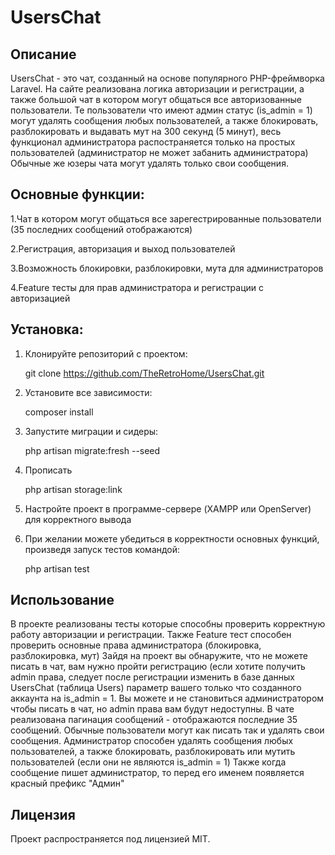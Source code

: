 # UsersChat
## Описание
UsersChat - это чат, созданный на основе популярного PHP-фреймворка Laravel. На сайте реализована логика авторизации и регистрации, а также большой чат в котором могут общаться все авторизованные пользователи. Те пользователи что имеют админ статус (is_admin = 1) могут удалять сообщения любых пользователей, а также блокировать, разблокировать и выдавать мут на 300 секунд (5 минут), весь функционал администратора распостраняется только на простых пользователей (администратор не может забанить администратора)
Обычные же юзеры чата могут удалять только свои сообщения.

## Основные функции:

1.Чат в котором могут общаться все зарегестрированные пользователи (35 последних сообщений отображаются)

2.Регистрация, авторизация и выход пользователей

3.Возможность блокировки, разблокировки, мута для администраторов

4.Feature тесты для прав администратора и регистрации с авторизацией

## Установка:

1. Клонируйте репозиторий с проектом:

    git clone https://github.com/TheRetroHome/UsersChat.git

2. Установите все зависимости:

    composer install

3. Запустите миграции и сидеры:

    php artisan migrate:fresh --seed

4. Прописать

    php artisan storage:link


5. Настройте проект в программе-сервере (XAMPP или OpenServer) для корректного вывода
    

6. При желании можете убедиться в корректности основных функций, произведя запуск тестов командой:

    php artisan test

## Использование

В проекте реализованы тесты которые способны проверить корректную работу авторизации и регистрации. Также Feature тест способен проверить основные права администратора (блокировка, разблокировка, мут)
Зайдя на проект вы обнаружите, что не можете писать в чат, вам нужно пройти регистрацию (если хотите получить admin права, следует после регистрации изменить в базе данных UsersChat (таблица Users) параметр вашего только что созданного аккаунта на is_admin = 1.
Вы можете и не становиться администратором чтобы писать в чат, но admin права вам будут недоступны.
В чате реализована пагинация сообщений - отображаются последние 35 сообщений.
Обычные пользователи могут как писать так и удалять свои сообщения.
Администратор способен удалять сообщения любых пользователей, а также блокировать, разблокировать или мутить пользователей (если они не являются is_admin = 1)
Также когда сообщение пишет администратор, то перед его именем появляется красный префикс "Админ"

## Лицензия

Проект распространяется под лицензией MIT.    
